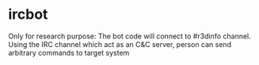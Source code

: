 # ircbot
Only for research purpose: The bot code will connect to #r3dinfo channel. Using the IRC channel which act as an C&amp;C server, person can send arbitrary commands to target system
